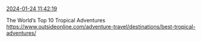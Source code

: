[2024-01-24 11:42:19](https://mstdn.social/@hill_wanderer/111810742829869375)

The World’s Top 10 Tropical Adventures <a href="https://www.outsideonline.com/adventure-travel/destinations/best-tropical-adventures/" target="_blank" rel="nofollow noopener noreferrer" translate="no">https://www.outsideonline.com/adventure-travel/destinations/best-tropical-adventures/</a>